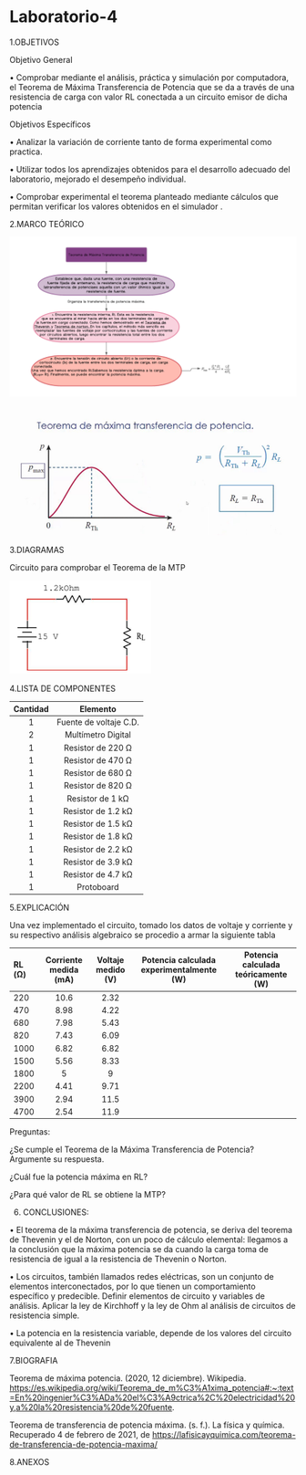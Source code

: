 # Laboratorio-4


1.OBJETIVOS

Objetivo  General 

•	Comprobar mediante el análisis,  práctica y simulación por computadora, el Teorema de Máxima Transferencia de Potencia  que se da a través de una resistencia de carga con valor RL conectada a un circuito emisor de dicha potencia

Objetivos Específicos

•	Analizar la variación de corriente tanto de forma experimental como practica.

•	Utilizar todos los aprendizajes obtenidos para el desarrollo adecuado del laboratorio, mejorado el desempeño individual.

•	Comprobar experimental el teorema planteado mediante cálculos que permitan verificar los valores obtenidos en el simulador .

2.MARCO TEÓRICO

![.](https://github.com/Estefania-O/Laboratorio-4/blob/main/img/Teorema_maxima_potencia_transferida.png)

![.](https://github.com/Estefania-O/Laboratorio-4/blob/main/img/Maxima_transferencia_potencia.png)

3.DIAGRAMAS

Circuito para comprobar el Teorema de la MTP

![.](https://github.com/Estefania-O/Laboratorio-4/blob/main/img/Cicuito_guia4.png)

4.LISTA DE COMPONENTES

|**Cantidad**|**Elemento**|
|:-----:|:-----:|
|1|Fuente de voltaje C.D.|
|2|Multímetro Digital|
|1|Resistor de 220 Ω|
|1|Resistor de 470 Ω|
|1|Resistor de 680 Ω|
|1|Resistor de 820 Ω|
|1|Resistor de 1 kΩ|
|1|Resistor de 1.2 kΩ|
|1|Resistor de 1.5 kΩ|
|1|Resistor de 1.8 kΩ|
|1|Resistor de 2.2 kΩ|
|1|Resistor de 3.9 kΩ|
|1|Resistor de 4.7 kΩ|
|1|Protoboard|

5.EXPLICACIÓN

Una vez implementado el circuito, tomado los datos de voltaje y corriente y su respectivo análisis algebraico se procedio a armar la siguiente tabla

|**RL (Ω)**|**Corriente medida (mA)**|**Voltaje medido (V)**|**Potencia calculada experimentalmente (W)**|**Potencia calculada teóricamente (W)**|
|:----|:----:|:---:|:---:|:---:|
|220|10.6|2.32|
|470|8.98|4.22|
|680|7.98|5.43|
|820|7.43|6.09|
|1000|6.82|6.82|
|1500|5.56|8.33|
|1800|5|9|
|2200|4.41|9.71|
|3900|2.94|11.5|
|4700|2.54|11.9|

Preguntas:

¿Se cumple el Teorema de la Máxima Transferencia de Potencia? Argumente su respuesta.


¿Cuál fue la potencia máxima en RL?


¿Para qué valor de RL se obtiene la MTP?


6.  CONCLUSIONES:

•	El teorema de la máxima transferencia de potencia, se deriva del teorema de Thevenin y el de Norton, con un poco de cálculo elemental: llegamos a la conclusión que la máxima potencia se da cuando la carga toma de resistencia de igual a la resistencia de Thevenin o Norton.

•	Los circuitos, también llamados redes eléctricas, son un conjunto de elementos interconectados, por lo que tienen un comportamiento específico y predecible. Definir elementos de circuito y variables de análisis. Aplicar la ley de Kirchhoff y la ley de Ohm al análisis de circuitos de resistencia simple.


•	La potencia en la resistencia variable, depende de los valores del circuito equivalente al de Thevenin 


7.BIOGRAFIA

Teorema de máxima potencia. (2020, 12 diciembre). Wikipedia. https://es.wikipedia.org/wiki/Teorema_de_m%C3%A1xima_potencia#:~:text=En%20ingenier%C3%ADa%20el%C3%A9ctrica%2C%20electricidad%20y,a%20la%20resistencia%20de%20fuente.

Teorema de transferencia de potencia máxima. (s. f.). La física y química. Recuperado 4 de febrero de 2021, de https://lafisicayquimica.com/teorema-de-transferencia-de-potencia-maxima/

8.ANEXOS
